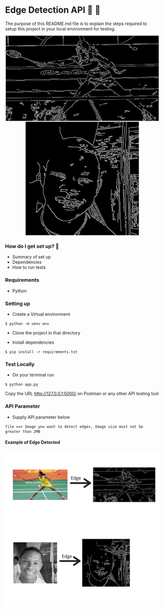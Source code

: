 # Edge Detection API :rocket: :tada: 

The purpose of this README.md file is to explain the steps required to setup this project in your local environment for testing.

<div align='center'>
  <img src='./Images/response.png' width="500px">
</div>


<div align='center'>
  <img src='./Images/response2.png'>
</div>

### How do I get set up? :pushpin:

* Summary of set up
* Dependencies
* How to run tests

### Requirements ###
* Python


### Setting up ### 

* Create a Virtual environment
```
$ python -m venv env
```
* Clone the project in that directory

* Install dependencies
```
$ pip install -r requirements.txt
```

### Test Locally ###

* On your terminal run

```
$ python app.py
```
Copy the URL http://127.0.0.1:5000/ on Postman or any other API testing tool

### API Parameter ###

* Supply API parameter below
```
file ==> Image you want to detect edges, Image size must not be greater than 2MB
```

#### Example of Edge Detected ####

<img src="Images/2.png" width="1000px"/>
<img src="Images/1.png" width="1000px"/>